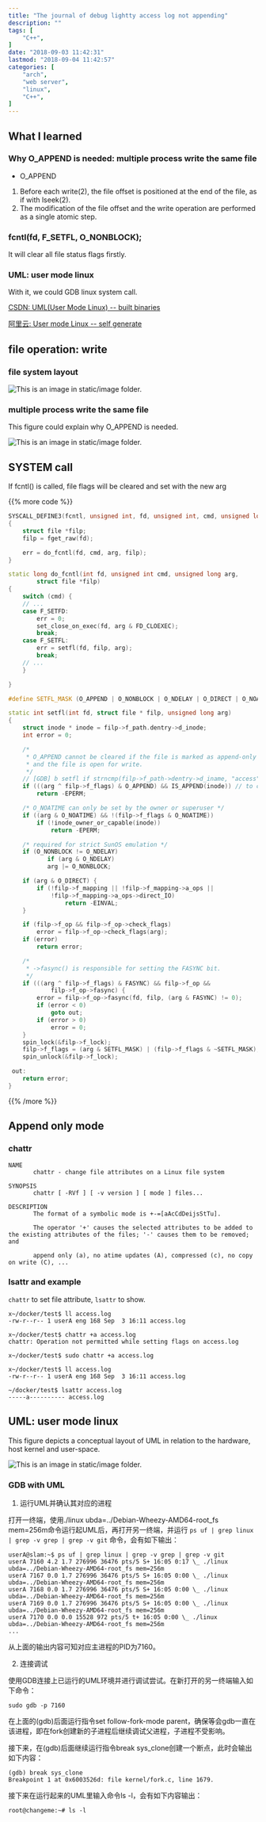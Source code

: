 ```yaml
---
title: "The journal of debug lightty access log not appending"
description: ""
tags: [
    "C++",
]
date: "2018-09-03 11:42:31"
lastmod: "2018-09-04 11:42:57"
categories: [
	"arch",
    "web server",
    "linux",
    "C++",
]
---
```


## What I learned
### Why O_APPEND is needed: multiple process write the same file

* O_APPEND

1. Before each write(2), the file offset is positioned at the end of the file, as if with lseek(2).
2. The modification of the file offset and the write operation are performed as a single atomic step.

### fcntl(fd, F_SETFL, O_NONBLOCK);

It will clear all file status flags firstly.

### UML: user mode linux

With it, we could GDB linux system call.

[CSDN: UML(User Mode Linux) -- built binaries](https://blog.csdn.net/kaikai_sk/article/details/79614842)<br/>

[阿里云: User mode Linux -- self generate](https://www.aliyun.com/jiaocheng/174196.html)<br/>

## file operation: write

### file system layout

![This is an image in `static/image` folder.](/image/linux_file_system.png)

### multiple process write the same file
This figure could explain why O_APPEND is needed.

![This is an image in `static/image` folder.](/image/linux_write_same_file.jpg)

## SYSTEM call

If fcntl() is called, file flags will be cleared and set with the new arg

{{% more code %}}
```c++
SYSCALL_DEFINE3(fcntl, unsigned int, fd, unsigned int, cmd, unsigned long, arg)
{
    struct file *filp;
    filp = fget_raw(fd);

    err = do_fcntl(fd, cmd, arg, filp);
}

static long do_fcntl(int fd, unsigned int cmd, unsigned long arg,
        struct file *filp)
{
    switch (cmd) {
    // ...
    case F_SETFD:
        err = 0;
        set_close_on_exec(fd, arg & FD_CLOEXEC);
        break;
    case F_SETFL:
        err = setfl(fd, filp, arg);
        break;
    // ...
    }

}

#define SETFL_MASK (O_APPEND | O_NONBLOCK | O_NDELAY | O_DIRECT | O_NOATIME)

static int setfl(int fd, struct file * filp, unsigned long arg)
{
    struct inode * inode = filp->f_path.dentry->d_inode;
    int error = 0;

    /*
     * O_APPEND cannot be cleared if the file is marked as append-only
     * and the file is open for write.
     */
    // [GDB] b setfl if strncmp(filp->f_path->dentry->d_iname, "access", 6) == 0
    if (((arg ^ filp->f_flags) & O_APPEND) && IS_APPEND(inode)) // to confirm ...
        return -EPERM;

    /* O_NOATIME can only be set by the owner or superuser */
    if ((arg & O_NOATIME) && !(filp->f_flags & O_NOATIME))
        if (!inode_owner_or_capable(inode))
            return -EPERM;

    /* required for strict SunOS emulation */
    if (O_NONBLOCK != O_NDELAY)
           if (arg & O_NDELAY)
           arg |= O_NONBLOCK;

    if (arg & O_DIRECT) {
        if (!filp->f_mapping || !filp->f_mapping->a_ops ||
            !filp->f_mapping->a_ops->direct_IO)
                return -EINVAL;
    }

    if (filp->f_op && filp->f_op->check_flags)
        error = filp->f_op->check_flags(arg);
    if (error)
        return error;

    /*
     * ->fasync() is responsible for setting the FASYNC bit.
     */
    if (((arg ^ filp->f_flags) & FASYNC) && filp->f_op &&
            filp->f_op->fasync) {
        error = filp->f_op->fasync(fd, filp, (arg & FASYNC) != 0);
        if (error < 0)
            goto out;
        if (error > 0)
            error = 0;
    }
    spin_lock(&filp->f_lock);
    filp->f_flags = (arg & SETFL_MASK) | (filp->f_flags & ~SETFL_MASK); // the key point ...
    spin_unlock(&filp->f_lock);

 out:
    return error;
}
```
{{% /more %}}


## Append only mode

### chattr
```shell
NAME
       chattr - change file attributes on a Linux file system

SYNOPSIS
       chattr [ -RVf ] [ -v version ] [ mode ] files...

DESCRIPTION
       The format of a symbolic mode is +-=[aAcCdDeijsStTu].

       The operator '+' causes the selected attributes to be added to the existing attributes of the files; '-' causes them to be removed; and

       append only (a), no atime updates (A), compressed (c), no copy on write (C), ...
```

### lsattr and example


`chattr` to set file attribute, `lsattr` to show.

```shell
x~/docker/test$ ll access.log
-rw-r--r-- 1 userA eng 168 Sep  3 16:11 access.log

x~/docker/test$ chattr +a access.log
chattr: Operation not permitted while setting flags on access.log

x~/docker/test$ sudo chattr +a access.log

x~/docker/test$ ll access.log
-rw-r--r-- 1 userA eng 168 Sep  3 16:11 access.log

~/docker/test$ lsattr access.log
-----a---------- access.log
```

## UML: user mode linux

This figure depicts a conceptual layout of UML in relation to the hardware, host kernel and user-space.

![This is an image in `static/image` folder.](/image/uml1.jpg)


### GDB with UML

1. 运行UML并确认其对应的进程 

打开一终端，使用./linux ubda=../Debian-Wheezy-AMD64-root_fs mem=256m命令运行起UML后，再打开另一终端，并运行 `ps uf | grep linux | grep -v grep | grep -v git` 命令，会有如下输出：

```shell
userA@slam:~$ ps uf | grep linux | grep -v grep | grep -v git
userA 7160 4.2 1.7 276996 36476 pts/5 S+ 16:05 0:17 \_ ./linux ubda=../Debian-Wheezy-AMD64-root_fs mem=256m
userA 7167 0.0 1.7 276996 36476 pts/5 S+ 16:05 0:00 \_ ./linux ubda=../Debian-Wheezy-AMD64-root_fs mem=256m
userA 7168 0.0 1.7 276996 36476 pts/5 S+ 16:05 0:00 \_ ./linux ubda=../Debian-Wheezy-AMD64-root_fs mem=256m
userA 7169 0.0 1.7 276996 36476 pts/5 S+ 16:05 0:00 \_ ./linux ubda=../Debian-Wheezy-AMD64-root_fs mem=256m
userA 7170 0.0 0.0 15528 972 pts/5 t+ 16:05 0:00 \_ ./linux ubda=../Debian-Wheezy-AMD64-root_fs mem=256m
...
```
从上面的输出内容可知对应主进程的PID为7160。 

2. 连接调试

使用GDB连接上已运行的UML环境并进行调试尝试。在新打开的另一终端输入如下命令：

```shell
sudo gdb -p 7160
```

在上面的(gdb)后面运行指令set follow-fork-mode parent，确保等会gdb一直在该进程，即在fork创建新的子进程后继续调试父进程，子进程不受影响。

接下来，在(gdb)后面继续运行指令break sys_clone创建一个断点，此时会输出如下内容：

```shell
(gdb) break sys_clone
Breakpoint 1 at 0x6003526d: file kernel/fork.c, line 1679.
```

接下来在运行起来的UML里输入命令ls -l，会有如下内容输出：
```shell
root@changeme:~# ls -l
```

